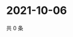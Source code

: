 # 2021-10-06

共 0 条

<!-- BEGIN WEIBO -->
<!-- 最后更新时间 Wed Oct 06 2021 09:59:38 GMT+0800 (China Standard Time) -->

<!-- END WEIBO -->
